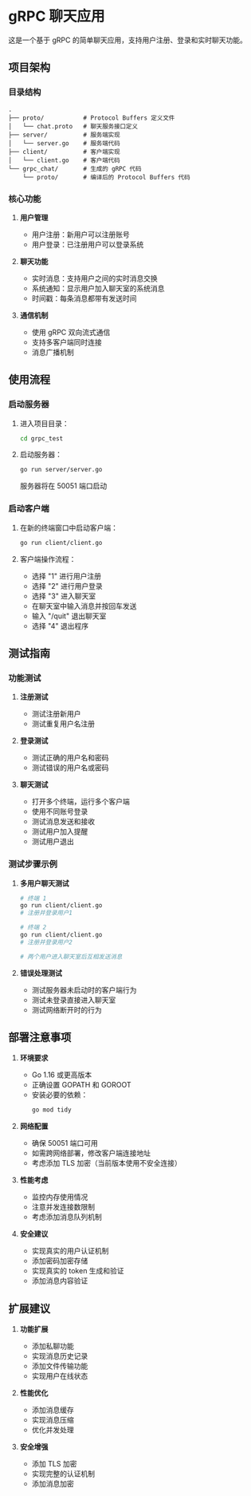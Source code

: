 # gRPC 聊天应用

这是一个基于 gRPC 的简单聊天应用，支持用户注册、登录和实时聊天功能。

## 项目架构

### 目录结构
```
.
├── proto/           # Protocol Buffers 定义文件
│   └── chat.proto   # 聊天服务接口定义
├── server/          # 服务端实现
│   └── server.go    # 服务端代码
├── client/          # 客户端实现
│   └── client.go    # 客户端代码
└── grpc_chat/       # 生成的 gRPC 代码
    └── proto/       # 编译后的 Protocol Buffers 代码
```

### 核心功能

1. **用户管理**
   - 用户注册：新用户可以注册账号
   - 用户登录：已注册用户可以登录系统

2. **聊天功能**
   - 实时消息：支持用户之间的实时消息交换
   - 系统通知：显示用户加入聊天室的系统消息
   - 时间戳：每条消息都带有发送时间

3. **通信机制**
   - 使用 gRPC 双向流式通信
   - 支持多客户端同时连接
   - 消息广播机制

## 使用流程

### 启动服务器

1. 进入项目目录：
   ```bash
   cd grpc_test
   ```

2. 启动服务器：
   ```bash
   go run server/server.go
   ```
   服务器将在 50051 端口启动

### 启动客户端

1. 在新的终端窗口中启动客户端：
   ```bash
   go run client/client.go
   ```

2. 客户端操作流程：
   - 选择 "1" 进行用户注册
   - 选择 "2" 进行用户登录
   - 选择 "3" 进入聊天室
   - 在聊天室中输入消息并按回车发送
   - 输入 "/quit" 退出聊天室
   - 选择 "4" 退出程序

## 测试指南

### 功能测试

1. **注册测试**
   - 测试注册新用户
   - 测试重复用户名注册

2. **登录测试**
   - 测试正确的用户名和密码
   - 测试错误的用户名或密码

3. **聊天测试**
   - 打开多个终端，运行多个客户端
   - 使用不同账号登录
   - 测试消息发送和接收
   - 测试用户加入提醒
   - 测试用户退出

### 测试步骤示例

1. **多用户聊天测试**
   ```bash
   # 终端 1
   go run client/client.go
   # 注册并登录用户1
   
   # 终端 2
   go run client/client.go
   # 注册并登录用户2
   
   # 两个用户进入聊天室后互相发送消息
   ```

2. **错误处理测试**
   - 测试服务器未启动时的客户端行为
   - 测试未登录直接进入聊天室
   - 测试网络断开时的行为

## 部署注意事项

1. **环境要求**
   - Go 1.16 或更高版本
   - 正确设置 GOPATH 和 GOROOT
   - 安装必要的依赖：
     ```bash
     go mod tidy
     ```

2. **网络配置**
   - 确保 50051 端口可用
   - 如需跨网络部署，修改客户端连接地址
   - 考虑添加 TLS 加密（当前版本使用不安全连接）

3. **性能考虑**
   - 监控内存使用情况
   - 注意并发连接数限制
   - 考虑添加消息队列机制

4. **安全建议**
   - 实现真实的用户认证机制
   - 添加密码加密存储
   - 实现真实的 token 生成和验证
   - 添加消息内容验证

## 扩展建议

1. **功能扩展**
   - 添加私聊功能
   - 实现消息历史记录
   - 添加文件传输功能
   - 实现用户在线状态

2. **性能优化**
   - 添加消息缓存
   - 实现消息压缩
   - 优化并发处理

3. **安全增强**
   - 添加 TLS 加密
   - 实现完整的认证机制
   - 添加消息加密
